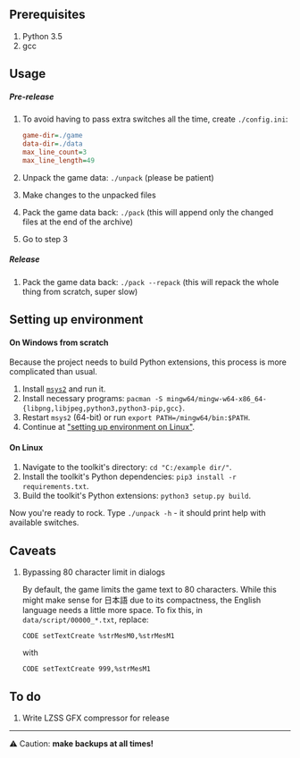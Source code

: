 ## Prerequisites

1. Python 3.5
2. gcc

## Usage

##### Pre-release

1. To avoid having to pass extra switches all the time, create `./config.ini`:

    ```ini
    game-dir=./game
    data-dir=./data
    max_line_count=3
    max_line_length=49
    ```

2. Unpack the game data: `./unpack` (please be patient)
3. Make changes to the unpacked files
4. Pack the game data back: `./pack` (this will append only the changed files
   at the end of the archive)
5. Go to step 3

##### Release

1. Pack the game data back: `./pack --repack` (this will repack the whole thing
   from scratch, super slow)

## Setting up environment

#### On Windows from scratch

Because the project needs to build Python extensions, this process is more
complicated than usual.

1. Install [`msys2`](http://www.msys2.org/) and run it.
2. Install necessary programs: `pacman -S
   mingw64/mingw-w64-x86_64-{libpng,libjpeg,python3,python3-pip,gcc}`.
3. Restart `msys2` (64-bit) or run `export PATH=/mingw64/bin:$PATH`.
4. Continue at ["setting up environment on Linux"](#on-linux).

#### On Linux

1. Navigate to the toolkit's directory: `cd "C:/example dir/"`.
2. Install the toolkit's Python dependencies: `pip3 install -r
   requirements.txt`.
3. Build the toolkit's Python extensions: `python3 setup.py build`.

Now you're ready to rock. Type `./unpack -h` - it should print help with
available switches.

## Caveats

1. Bypassing 80 character limit in dialogs

   By default, the game limits the game text to 80 characters. While this might
   make sense for 日本語 due to its compactness, the English language needs a
   little more space. To fix this, in `data/script/00000_*.txt`, replace:

   ```
   CODE setTextCreate %strMesM0,%strMesM1
   ```

   with

   ```
   CODE setTextCreate 999,%strMesM1
   ```


## To do

1. Write LZSS GFX compressor for release

---

:warning: Caution: **make backups at all times!**
